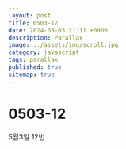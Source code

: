 ```yaml
---
layout: post
title: 0503-12
date: 2024-05-03 11:11 +0900
description: Parallax
image: ../assets/img/scroll.jpg
category: javascript
tags: parallax
published: true
sitemap: true
---
```


# 0503-12

5월3일 12번
